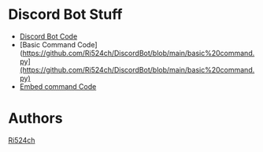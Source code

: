 # Discord Bot Stuff
- [Discord Bot Code](https://github.com/Ri524ch/DiscordBot/blob/main/discordbot.py.py)
- [Basic Command Code](https://github.com/Ri524ch/DiscordBot/blob/main/basic%20command.py](https://github.com/Ri524ch/DiscordBot/blob/main/basic%20command.py)
- [Embed command Code](https://github.com/Ri524ch/DiscordBot/blob/main/embed%20code.py)
















# Authors
[Ri524ch](https://www.youtube.com/channel/UClCWs4-JkqwdF_a10RHCp-w)
